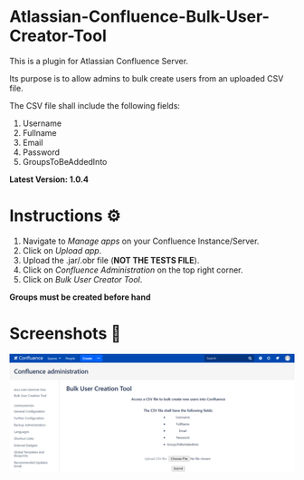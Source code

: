 # Atlassian-Confluence-Bulk-User-Creator-Tool
This is a plugin for Atlassian Confluence Server.

Its purpose is to allow admins to bulk create users from an uploaded CSV file.

The CSV file shall include the following fields:
1. Username
2. Fullname
3. Email
4. Password
5. GroupsToBeAddedInto

**Latest Version: 1.0.4**

# Instructions ⚙️
1. Navigate to *Manage apps* on your Confluence Instance/Server.
2. Click on *Upload app*.
3. Upload the .jar/.obr file (**NOT THE TESTS FILE**).
4. Click on *Confluence Administration* on the top right corner.
5. Click on *Bulk User Creator Tool*.

**Groups must be created before hand**

# Screenshots 📸
![Image of menu](https://github.com/gnohgnij/Atlassian-Confluence-Bulk-User-Creator-Tool/blob/main/bulk-user-creator-tool/src/main/resources/images/buc-menu.png)
